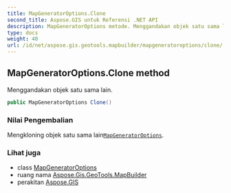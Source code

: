 ```yaml
---
title: MapGeneratorOptions.Clone
second_title: Aspose.GIS untuk Referensi .NET API
description: MapGeneratorOptions metode. Menggandakan objek satu sama lain.
type: docs
weight: 40
url: /id/net/aspose.gis.geotools.mapbuilder/mapgeneratoroptions/clone/
---
```

## MapGeneratorOptions.Clone method

Menggandakan objek satu sama lain.

```csharp
public MapGeneratorOptions Clone()
```

### Nilai Pengembalian

Mengkloning objek satu sama lain[`MapGeneratorOptions`](../).

### Lihat juga

* class [MapGeneratorOptions](../)
* ruang nama [Aspose.Gis.GeoTools.MapBuilder](../../mapgeneratoroptions/)
* perakitan [Aspose.GIS](../../../)


